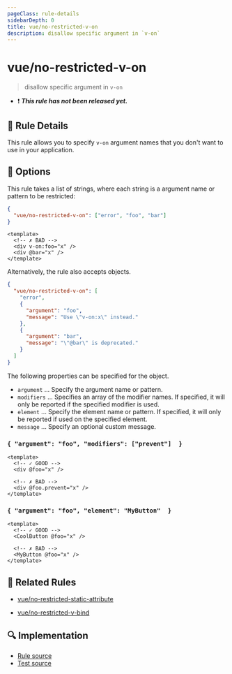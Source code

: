 ```yaml
---
pageClass: rule-details
sidebarDepth: 0
title: vue/no-restricted-v-on
description: disallow specific argument in `v-on`
---
```

# vue/no-restricted-v-on

> disallow specific argument in `v-on`

- :exclamation: <badge text="This rule has not been released yet." vertical="middle" type="error"> ***This rule has not been released yet.*** </badge>

## :book: Rule Details

This rule allows you to specify `v-on` argument names that you don't want to use in your application.

## :wrench: Options

This rule takes a list of strings, where each string is a argument name or pattern to be restricted:

```json
{
  "vue/no-restricted-v-on": ["error", "foo", "bar"]
}
```

<eslint-code-block :rules="{'vue/no-restricted-v-on': ['error', 'foo', 'bar']}">

```vue
<template>
  <!-- ✗ BAD -->
  <div v-on:foo="x" />
  <div @bar="x" />
</template>
```

</eslint-code-block>

Alternatively, the rule also accepts objects.

```json
{
  "vue/no-restricted-v-on": [
    "error",
    {
      "argument": "foo",
      "message": "Use \"v-on:x\" instead."
    },
    {
      "argument": "bar",
      "message": "\"@bar\" is deprecated."
    }
  ]
}
```

The following properties can be specified for the object.

- `argument` ... Specify the argument name or pattern.
- `modifiers` ... Specifies an array of the modifier names. If specified, it will only be reported if the specified modifier is used.
- `element` ... Specify the element name or pattern. If specified, it will only be reported if used on the specified element.
- `message` ... Specify an optional custom message.

### `{ "argument": "foo", "modifiers": ["prevent"]  }`

<eslint-code-block :rules="{'vue/no-restricted-v-on': ['error', { argument: 'foo', modifiers: ['prevent'] }]}">

```vue
<template>
  <!-- ✓ GOOD -->
  <div @foo="x" />

  <!-- ✗ BAD -->
  <div @foo.prevent="x" />
</template>
```

</eslint-code-block>

### `{ "argument": "foo", "element": "MyButton"  }`

<eslint-code-block :rules="{'vue/no-restricted-v-on': ['error', { argument: 'foo', element: 'MyButton' }]}">

```vue
<template>
  <!-- ✓ GOOD -->
  <CoolButton @foo="x" />

  <!-- ✗ BAD -->
  <MyButton @foo="x" />
</template>
```

</eslint-code-block>

## :couple: Related Rules

- [vue/no-restricted-static-attribute]

[vue/no-restricted-static-attribute]: ./no-restricted-static-attribute.md

- [vue/no-restricted-v-bind]

[vue/no-restricted-v-bind]: ./no-restricted-v-bind.md

## :mag: Implementation

- [Rule source](https://github.com/vuejs/eslint-plugin-vue/blob/master/lib/rules/no-restricted-v-on.js)
- [Test source](https://github.com/vuejs/eslint-plugin-vue/blob/master/tests/lib/rules/no-restricted-v-on.js)
